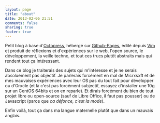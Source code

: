 ```yaml
---
layout: page
title: "about"
date: 2013-02-06 21:51
comments: false
sharing: true
footer: true
---
```


Petit blog à base d'[Octopress](http://octopress.org), hébergé sur [Github-Pages](http://pages.github.com/), édité depuis [Vim](http://www.vim.org/) et produit de réflexions et d'expériences sur le web, l'open source, le développement, la veille techno, et tout ces trucs plutôt abstraits mais qui rendent tout ça intéressant. 

Dans ce blog je traiterais des sujets qui m'intéresse et je ne serais absoluement pas objectif. Je parlerais forcément en mal de Micrxsxft et de mes mauvaises expériences avec leur OS pas du tout fait pour développer ou d'Orxcle (et là c'est pas forcément subjectif, essayez d'installer une 10g sur un CentOS 64bits et on en reparle). Et dirais forcément du bien de tout projet libre ou open-source (sauf de Libre Office, il faut pas pousser) ou de Javascript (parce que _ca défonce, c'est la mode_).

Enfin voilà, tout ça dans ma langue maternelle plutôt que dans un mauvais anglais. 
